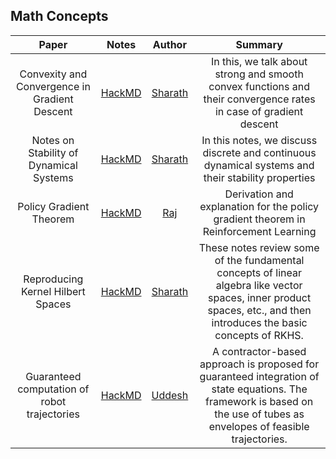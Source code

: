 ## Math Concepts

| Paper                                        | Notes                                                              | Author                                        | Summary                                                                                                                                                                  |
|:--------------------------------------------:|:------------------------------------------------------------------:|:---------------------------------------------:|:------------------------------------------------------------------------------------------------------------------------------------------------------------------------:|
| Convexity and Convergence in Gradient Descent | [HackMD](https://hackmd.io/@FtbpSED3RQWclbmbmkChEA/ByIMT8Zg_) | [Sharath](https://sharathraparthy.github.io/)         | In this, we talk about strong and smooth convex functions and their convergence rates in case of gradient descent                                                      |
| Notes on Stability of Dynamical Systems | [HackMD](https://hackmd.io/@FtbpSED3RQWclbmbmkChEA/rkq_V2Cyd) | [Sharath](https://sharathraparthy.github.io/)         | In this notes, we discuss discrete and continuous dynamical systems and their stability properties                                                      |
| Policy Gradient Theorem                      | [HackMD](https://hackmd.io/@Raj-Ghugare/rygKPUD08)                 | [Raj](https://github.com/RajGhugare19)        | Derivation and explanation for the policy gradient theorem in Reinforcement Learning                                                                                     |
| Reproducing Kernel Hilbert Spaces            | [HackMD](https://hackmd.io/@FtbpSED3RQWclbmbmkChEA/rkTjKdRMS)      | [Sharath](https://sharathraparthy.github.io/) | These notes review some of the fundamental concepts of linear algebra like vector spaces, inner product spaces, etc., and then introduces the basic concepts of RKHS.    |
| Guaranteed computation of robot trajectories | [HackMD](https://hackmd.io/@kZ5m8OgNSouLVUfdO4Vu3w/r1CrveDuI/edit) | [Uddesh](https://github.com/uddeshtople)      | A contractor-based approach is proposed for guaranteed integration of state equations. The framework is based on the use of tubes as envelopes of feasible trajectories. |

